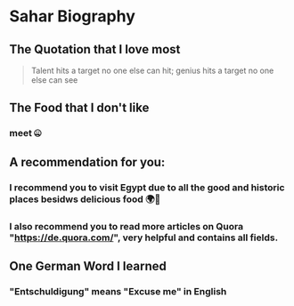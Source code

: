 # Sahar Biography

## The Quotation that I love most
> Talent hits a target no one else can hit; genius hits a target no one else can see

## The Food that I don't like
### meet 🤐

## A recommendation for you:
### I recommend you to visit Egypt due to all the good and historic places besidws delicious food 🌍🤗
### I also recommend you to read more articles on Quora "https://de.quora.com/", very helpful and contains all fields.

## One German Word I learned
### "Entschuldigung" means "Excuse me" in English

